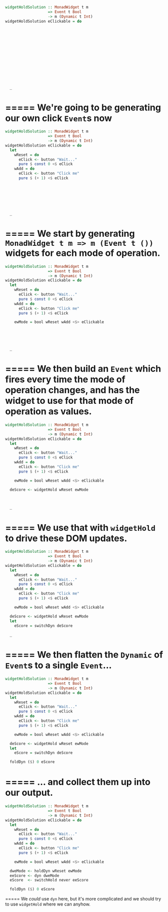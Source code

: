 ```haskell
widgetHoldSolution :: MonadWidget t m
                   => Event t Bool
                   -> m (Dynamic t Int)
widgetHoldSolution eClickable = do














  _
```
=====
We're going to be generating our own click `Event`s now
=====
```haskell
widgetHoldSolution :: MonadWidget t m
                   => Event t Bool
                   -> m (Dynamic t Int)
widgetHoldSolution eClickable = do
  let
    wReset = do
      eClick <- button "Wait..."
      pure $ const 0 <$ eClick
    wAdd = do
      eClick <- button "Click me"
      pure $ (+ 1) <$ eClick







  _
```
=====
We start by generating `MonadWidget t m => m (Event t ())` widgets for each mode of operation.
=====
```haskell
widgetHoldSolution :: MonadWidget t m
                   => Event t Bool
                   -> m (Dynamic t Int)
widgetHoldSolution eClickable = do
  let
    wReset = do
      eClick <- button "Wait..."
      pure $ const 0 <$ eClick
    wAdd = do
      eClick <- button "Click me"
      pure $ (+ 1) <$ eClick

    ewMode = bool wReset wAdd <$> eClickable





  _
```
=====
We then build an `Event` which fires every time the mode of operation changes, and has the widget to use for that mode of operation as values.
=====
```haskell
widgetHoldSolution :: MonadWidget t m
                   => Event t Bool
                   -> m (Dynamic t Int)
widgetHoldSolution eClickable = do
  let
    wReset = do
      eClick <- button "Wait..."
      pure $ const 0 <$ eClick
    wAdd = do
      eClick <- button "Click me"
      pure $ (+ 1) <$ eClick

    ewMode = bool wReset wAdd <$> eClickable

  deScore <- widgetHold wReset ewMode



  _
```
=====
We use that with `widgetHold` to drive these DOM updates.
=====
```haskell
widgetHoldSolution :: MonadWidget t m
                   => Event t Bool
                   -> m (Dynamic t Int)
widgetHoldSolution eClickable = do
  let
    wReset = do
      eClick <- button "Wait..."
      pure $ const 0 <$ eClick
    wAdd = do
      eClick <- button "Click me"
      pure $ (+ 1) <$ eClick

    ewMode = bool wReset wAdd <$> eClickable

  deScore <- widgetHold wReset ewMode
  let
    eScore = switchDyn deScore

  _
```
=====
We then flatten the `Dynamic` of `Event`s to a single `Event`...
=====
```haskell
widgetHoldSolution :: MonadWidget t m
                   => Event t Bool
                   -> m (Dynamic t Int)
widgetHoldSolution eClickable = do
  let
    wReset = do
      eClick <- button "Wait..."
      pure $ const 0 <$ eClick
    wAdd = do
      eClick <- button "Click me"
      pure $ (+ 1) <$ eClick

    ewMode = bool wReset wAdd <$> eClickable

  deScore <- widgetHold wReset ewMode
  let
    eScore = switchDyn deScore

  foldDyn ($) 0 eScore
```
=====
... and collect them up into our output.
=====
```haskell
widgetHoldSolution :: MonadWidget t m
                   => Event t Bool
                   -> m (Dynamic t Int)
widgetHoldSolution eClickable = do
  let
    wReset = do
      eClick <- button "Wait..."
      pure $ const 0 <$ eClick
    wAdd = do
      eClick <- button "Click me"
      pure $ (+ 1) <$ eClick

    ewMode = bool wReset wAdd <$> eClickable

  dweMode <- holdDyn wReset ewMode
  eeScore <- dyn dweMode
  eScore  <- switchHold never eeScore

  foldDyn ($) 0 eScore
```
=====
We _could_ use `dyn` here, but it's more complicated and we should try to use `widgetHold` where we can anyhow.
